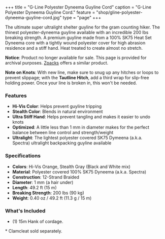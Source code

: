 +++
title = "G-Line Polyester Dyneema Guyline Cord"
caption = "G-Line Polyester Dyneema Guyline Cord."
feature = "shop/gline-polyester-dyneema-guyline-cord.jpg"
type = "page"
+++

<p>The ultimate super ultralight shelter guyline for the gram counting hiker. The thinest polyester-dyneema guyline available with an incredible 200 lbs breaking strength. A premium guyline made from a 100% SK75 Heat Set Dyneema core with a tightly wound polyester cover for high abrasion residence and a stiff hand. Heat treated to create almost no stretch.</p>

<div class="flex items-center justify-center font-content-sans rounded bg-orange-100 px-4 py-4" role="alert">
  <p class="text-orange-700"><strong>Notice</strong>: Product no longer available for sale. This page is provided for archival purposes. <a class="link" href="https://zpacks.com/products/50-feet-1-2-mm-z-line-cord">Zpacks</a> offers a similar product.</p>
</div>

<p><strong>Note on Knots</strong>: With new line, make sure to snug up any hitches or loops to prevent slippage; with the <strong>Tautline Hitch</strong>, add a third wrap for slip-free holding power. Once your line is broken in, this won't be needed.</p>

<h3>Features</h3>

<ul>
  <li><strong>Hi-Vis Color</strong>: Helps prevent guyline tripping</li>
  <li><strong>Stealth Color</strong>: Blends in natural environment</li>
  <li><strong>Ultra Stiff Hand</strong>: Helps prevent tangling and makes it easier to undo knots</li>
  <li><strong>Optimized</strong>: A little less than 1 mm in diameter makes for the perfect balance between line control and strength/weight</li>
  <li><strong>Ultralight</strong>: The lightest polyester covered SK75 Dymeena (a.k.a. Spectra) ultralight backpacking guyline available</li>
</ul>

<h3>Specifications</h3>

<ul>
  <li><strong>Colors</strong>: Hi-Vis Orange, Stealth Gray (Black and White mix)</li>
  <li><strong>Material</strong>: Polyester covered 100% SK75 Dyneema (a.k.a. Spectra)</li>
  <li><strong>Construction</strong>: 12-Strand Braided</li>
  <li><strong>Diameter</strong>: 1 mm (a hair under)</li>
  <li><strong>Length</strong>: 49.2 ft (15 m)</li>
  <li><strong>Breaking Strength</strong>: 200 lbs (90 kg)</li>
  <li><strong>Weight</strong>: 0.40 oz / 49.2 ft (11.3 g / 15 m)</li>
</ul>

<h3>What's Included</h3>

<ul>
  <li>(1) 15m Hank of cordage.</li>
</ul>

<p>* Clamcleat sold separately.</p>
